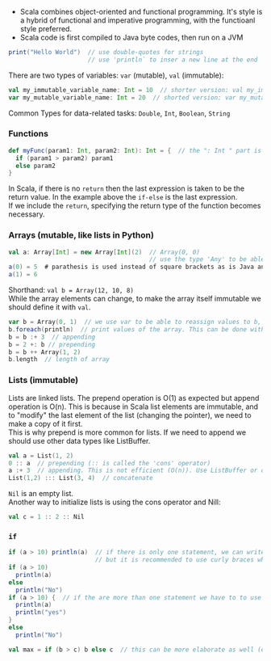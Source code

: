 - Scala combines object-oriented and functional programming. It's style is a hybrid of functional and imperative programming, with the functioanl style preferred.
- Scala code is first compiled to Java byte codes, then run on a JVM

```scala
print("Hello World")  // use double-quotes for strings
                      // use 'println` to inser a new line at the end
```
There are two types of variables: `var` (mutable), `val` (immutable):
```scala
val my_immutable_variable_name: Int = 10  // shorter version: val my_immutable_variable_name = 10
var my_mutable_variable_name: Int = 20  // shorted version: var my_mutable_variable_name = 20
```

Common Types for data-related tasks: `Double`, `Int`, `Boolean`, `String`

### Functions
```scala
def myFunc(param1: Int, param2: Int): Int = {  // the ": Int " part is not necessary
  if (param1 > param2) param1
  else param2
}
```
In Scala, if there is no `return` then the last expression is taken to be the return value. In the example above the `if-else` is the last expression.  
If we include the `return`, specifying the return type of the function becomes necessary.

### Arrays (mutable, like lists in Python)
```scala
val a: Array[Int] = new Array[Int](2)  // Array(0, 0) 
                                       // use the type 'Any' to be able to use elements of mixed types in the array
a(0) = 5  # parathesis is used instead of square brackets as is Java and Python
a(1) = 6
```
Shorthand: `val b = Array(12, 10, 8)`  
While the array elements can change, to make the array itself immutable we should define it with `val`.

```scala
var b = Array(0, 1)  // we use var to be able to reassign values to b, but Scala suggests using val and creating new variables instead of re-assigning.
b.foreach(println)  // print values of the array. This can be done with a loop as well (imperative).
b = b :+ 3  // appending
b = 2 +: b // prepending
b = b ++ Array(1, 2) 
b.length  // length of array
```

### Lists (immutable)
Lists are linked lists. The prepend operation is O(1) as expected but append operation is O(n). This is because in Scala list elements are immutable, and to "modify" the last element of the list (changing the pointer), we need to make a copy of it first.  
This is why prepend is more common for lists. If we need to append we should use other data types like ListBuffer.
```scala
val a = List(1, 2)
0 :: a  // prepending (:: is called the 'cons' operator)
a :+ 3  // appending. This is not efficient (O(n)). Use ListBuffer or other alternatives
List(1,2) ::: List(3, 4)  // concatenate
```
`Nil` is an empty list.  
Another way to initialize lists is using the cons operator and Nill:
```scala
val c = 1 :: 2 :: Nil
```
### `if`
```scala
if (a > 10) println(a)  // if there is only one statement, we can write it in one line
                        // but it is recommended to use curly braces when there is no "else" statement
if (a > 10)
  println(a)
else
  println("No")
if (a > 10) {  // if the are more than one statement we have to to use curly braces
  println(a)
  println("yes")
}
else
  println("No")

val max = if (b > c) b else c  // this can be more elaborate as well (e.x. if-else if-else)
```

